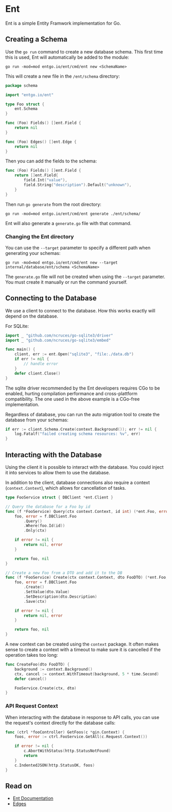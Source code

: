# Ent
Ent is a simple Entity Framwork implementation for Go.

## Creating a Schema
Use the `go run` command to create a new database schema. This first time this is used, Ent will automatically be added to the module:
```
go run -mod=mod entgo.io/ent/cmd/ent new <SchemaName>
```

This will create a new file in the `/ent/schema` directory:
```go
package schema

import "entgo.io/ent"

type Foo struct {
    ent.Schema
}

func (Foo) Fields() []ent.Field {
    return nil
}

func (Foo) Edges() []ent.Edge {
    return nil
}
```

Then you can add the fields to the schema:
```go
func (Foo) Fields() []ent.Field {
    return []ent.Field{
        field.Int("value"),
        field.String("description").Default("unknown"),
    }
}
```

Then run `go generate` from the root directory:
```
go run -mod=mod entgo.io/ent/cmd/ent generate ./ent/schema/
```
Ent will also generate a `generate.go` file with that command.

### Changing the Ent directory
You can use the `--target` parameter to specify a different path when generating your schemas:
```
go run -mod=mod entgo.io/ent/cmd/ent new --target internal/database/ent/schema <SchemaName>
```
The `generate.go` file will not be created when using the `--target` parameter. You must create it manually or run the command yourself. 


## Connecting to the Database
We use a client to connect to the database. How this works exactly will depend on the database.

For SQLite:
```go
import _ "github.com/ncruces/go-sqlite3/driver"
import _ "github.com/ncruces/go-sqlite3/embed"

func main() {
    client, err := ent.Open("sqlite3", "file:./data.db")
    if err != nil {
        // handle error
    }
    defer client.Close()
}
```
The sqlite driver recommended by the Ent developers requires CGo to be enabled, hurting compilation performance and cross-plattform compatibility. The one used in the above example is a CGo-free implementation.

Regardless of database, you can run the auto migration tool to create the database from your schemas:
```go
if err := client.Schema.Create(context.Background()); err != nil {
    log.Fatalf("failed creating schema resources: %v", err)
}
```

## Interacting with the Database
Using the client it is possible to interact with the database. You could inject it into services to allow them to use the database.

In addition to the client, database connections also require a context (`context.Context`), which allows for cancellation of tasks. 

```go
type FooService struct { DBClient *ent.Client }

// Query the database for a Foo by id
func (f *FooService) Query(ctx context.Context, id int) (*ent.Foo, error) {
    foo, error = f.DBClient.Foo
        .Query()
        .Where(foo.Id(id))
        .Only(ctx)

    if error != nil {
        return nil, error
    }

    return foo, nil
}

// Create a new Foo from a DTO and add it to the DB
func (f *FooService) Create(ctx context.Context, dto FooDTO) (*ent.Foo, error) {
    foo, error = f.DBClient.Foo
        .Create()
        .SetValue(dto.Value)
        .SetDescription(dto.Description)
        .Save(ctx)

    if error != nil {
        return nil, error
    }

    return foo, nil
}
```

A new context can be created using the `context` package. It often makes sense to create a context with a timeout to make sure it is cancelled if the operation takes too long:
```go
func CreateFoo(dto FooDTO) {
    background := context.Background()
	ctx, cancel := context.WithTimeout(background, 5 * time.Second)
	defer cancel()

    FooService.Create(ctx, dto)
}
```

### API Request Context
When interacting with the database in response to API calls, you can use the request's context directly for the database calls:
```go
func (ctrl *fooController) GetFoos(c *gin.Context) {
	foos, error := ctrl.FooService.GetAll(c.Request.Context())

	if error != nil {
		c.AbortWithStatus(http.StatusNotFound)
		return
	}
	c.IndentedJSON(http.StatusOK, foos)
}
```

## Read on
- [Ent Documentation](https://entgo.io/docs/getting-started)
- [Edges](./edges.md)